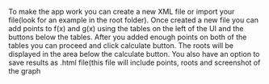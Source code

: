 To make the app work you can create a new XML file or import your file(look for an example in the root folder). Once created a new file you can add points to f(x) and g(x) using the tables on the left of the UI and the buttons below the tables. After you added enough points on both of the tables you can proceed and click calculate button. The roots will be displayed in the area below the calculate button. 
You also have an option to save results as .html file(this file will include points, roots and screenshot of the graph
